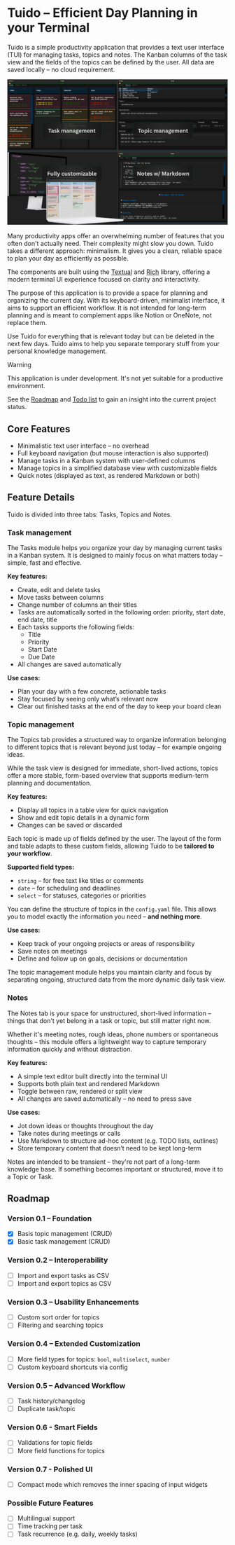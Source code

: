 # Tuido – Efficient Day Planning in your Terminal

Tuido is a simple productivity application that provides a text user interface (TUI) for managing tasks, topics and notes. The Kanban columns of the task view and the fields of the topics can be defined by the user. All data are saved locally – no cloud requirement.

![Screenshot](screenshots/app_windows.png)

Many productivity apps offer an overwhelming number of features that you often don't actually need. Their complexity might slow you down. Tuido takes a different approach: minimalism. It gives you a clean, reliable space to plan your day as efficiently as possible.

The components are built using the [Textual](https://github.com/Textualize/textual) and [Rich](https://github.com/Textualize/rich) library, offering a modern terminal UI experience focused on clarity and interactivity.

The purpose of this application is to provide a space for planning and organizing the current day. With its keyboard-driven, minimalist interface, it aims to support an efficient workflow. It is not intended for long-term planning and is meant to complement apps like Notion or OneNote, not replace them.

Use Tuido for everything that is relevant today but can be deleted in the next few days. Tuido aims to help you separate temporary stuff from your personal knowledge management.

> [!warning]
> This application is under development. It's not yet suitable for a productive environment.

See the [Roadmap](#roadmap) and [Todo list](TODO.md) to gain an insight into the current project status.

## Core Features

- Minimalistic text user interface – no overhead
- Full keyboard navigation (but mouse interaction is also supported)
- Manage tasks in a Kanban system with user-defined columns
- Manage topics in a simplified database view with customizable fields
- Quick notes (displayed as text, as rendered Markdown or both)

## Feature Details

Tuido is divided into three tabs: Tasks, Topics and Notes.

### Task management

The Tasks module helps you organize your day by managing current tasks in a Kanban system. It is designed to mainly focus on what matters today – simple, fast and effective.

**Key features:**

- Create, edit and delete tasks
- Move tasks between columns
- Change number of columns an their titles
- Tasks are automatically sorted in the following order: priority, start date, end date, title
- Each tasks supports the following fields:
  - Title
  - Priority
  - Start Date
  - Due Date
- All changes are saved automatically

**Use cases:**

- Plan your day with a few concrete, actionable tasks
- Stay focused by seeing only what’s relevant now
- Clear out finished tasks at the end of the day to keep your board clean


### Topic management

The Topics tab provides a structured way to organize information belonging to different topics that is relevant beyond just today – for example ongoing ideas.

While the task view is designed for immediate, short-lived actions, topics offer a more stable, form-based overview that supports medium-term planning and documentation.

**Key features:**

- Display all topics in a table view for quick navigation
- Show and edit topic details in a dynamic form
- Changes can be saved or discarded

Each topic is made up of fields defined by the user. The layout of the form and table adapts to these custom fields, allowing Tuido to be **tailored to your workflow**.

**Supported field types:**

- `string` – for free text like titles or comments
- `date` – for scheduling and deadlines
- `select` – for statuses, categories or priorities

You can define the structure of topics in the `config.yaml` file. This allows you to model exactly the information you need – **and nothing more**.

**Use cases:**

- Keep track of your ongoing projects or areas of responsibility
- Save notes on meetings
- Define and follow up on goals, decisions or documentation

The topic management module helps you maintain clarity and focus by separating ongoing, structured data from the more dynamic daily task view.

### Notes

The Notes tab is your space for unstructured, short-lived information – things that don't yet belong in a task or topic, but still matter right now.

Whether it's meeting notes, rough ideas, phone numbers or spontaneous thoughts – this module offers a lightweight way to capture temporary information quickly and without distraction.

**Key features:**

- A simple text editor built directly into the terminal UI
- Supports both plain text and rendered Markdown
- Toggle between raw, rendered or split view
- All changes are saved automatically – no need to press save

**Use cases:**

- Jot down ideas or thoughts throughout the day
- Take notes during meetings or calls
- Use Markdown to structure ad-hoc content (e.g. TODO lists, outlines)
- Store temporary content that doesn’t need to be kept long-term

Notes are intended to be transient – they're not part of a long-term knowledge base. If something becomes important or structured, move it to a Topic or Task.

## Roadmap

### Version 0.1 – Foundation

- [x] Basis topic management (CRUD)
- [x] Basic task management (CRUD)

### Version 0.2 – Interoperability

- [ ] Import and export tasks as CSV
- [ ] Import and export topics as CSV

### Version 0.3 – Usability Enhancements

- [ ] Custom sort order for topics
- [ ] Filtering and searching topics

### Version 0.4 – Extended Customization

- [ ] More field types for topics: `bool`, `multiselect`, `number`
- [ ] Custom keyboard shortcuts via config

### Version 0.5 – Advanced Workflow

- [ ] Task history/changelog
- [ ] Duplicate task/topic

### Version 0.6 - Smart Fields

- [ ] Validations for topic fields
- [ ] More field functions for topics

### Version 0.7 - Polished UI

- [ ] Compact mode which removes the inner spacing of input widgets

### Possible Future Features

- [ ] Multilingual support
- [ ] Time tracking per task
- [ ] Task recurrence (e.g. daily, weekly tasks)

